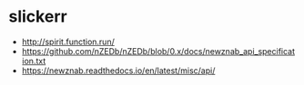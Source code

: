 # slickerr

- http://spirit.function.run/
- https://github.com/nZEDb/nZEDb/blob/0.x/docs/newznab_api_specification.txt
- https://newznab.readthedocs.io/en/latest/misc/api/
